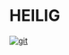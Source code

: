 # HEILIG

[![git](https://img.shields.io/badge/--F05032?logo=git&logoColor=ffffff)](http://git-scm.com/)
